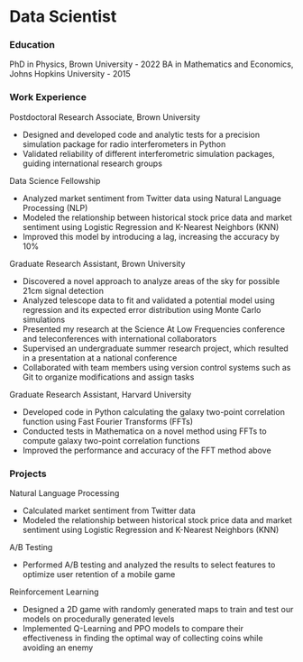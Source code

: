 # Data Scientist

### Education

PhD in Physics, Brown University - 2022
BA in Mathematics and Economics, Johns Hopkins University - 2015

### Work Experience

Postdoctoral Research Associate, Brown University
- Designed and developed code and analytic tests for a precision simulation package for radio interferometers in Python
- Validated reliability of different interferometric simulation packages, guiding international research groups

Data Science Fellowship
- Analyzed market sentiment from Twitter data using Natural Language Processing (NLP)
- Modeled the relationship between historical stock price data and market sentiment using Logistic Regression and
K-Nearest Neighbors (KNN)
- Improved this model by introducing a lag, increasing the accuracy by 10%

Graduate Research Assistant, Brown University
- Discovered a novel approach to analyze areas of the sky for possible 21cm signal detection
- Analyzed telescope data to fit and validated a potential model using regression and its expected error distribution using
Monte Carlo simulations
- Presented my research at the Science At Low Frequencies conference and teleconferences with international collaborators
- Supervised an undergraduate summer research project, which resulted in a presentation at a national conference
- Collaborated with team members using version control systems such as Git to organize modifications and assign tasks

Graduate Research Assistant, Harvard University
- Developed code in Python calculating the galaxy two-point correlation function using Fast Fourier Transforms (FFTs)
- Conducted tests in Mathematica on a novel method using FFTs to compute galaxy two-point correlation functions
- Improved the performance and accuracy of the FFT method above

### Projects

Natural Language Processing
- Calculated market sentiment from Twitter data
- Modeled the relationship between historical stock price data and market sentiment using Logistic Regression and
K-Nearest Neighbors (KNN)

A/B Testing
- Performed A/B testing and analyzed the results to select features to optimize user retention of a mobile game

Reinforcement Learning
- Designed a 2D game with randomly generated maps to train and test our models on procedurally generated levels
- Implemented Q-Learning and PPO models to compare their effectiveness in finding the optimal way of collecting coins
while avoiding an enemy
